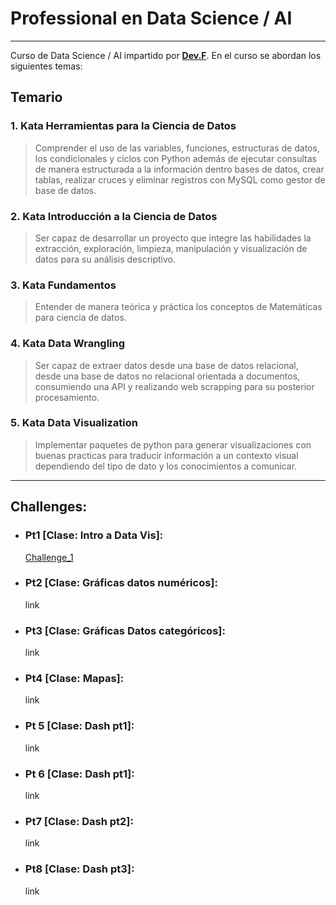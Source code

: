 # Professional en Data Science / AI
---   
Curso de Data Science / AI impartido por [**Dev.F**](https://devf.la/master/data/pu).
En el curso se abordan los siguientes temas:
## Temario
### 1. Kata Herramientas para la Ciencia de Datos

> Comprender el uso de las variables, funciones, estructuras de datos, los condicionales y ciclos con Python además de ejecutar consultas de manera estructurada a la información dentro bases de datos, crear tablas, realizar cruces y eliminar registros con MySQL como gestor de base de datos.

### 2. Kata Introducción a la Ciencia de Datos
> Ser capaz de desarrollar un proyecto que integre las habilidades la extracción, exploración, limpieza, manipulación y visualización de datos para su análisis descriptivo.

### 3. Kata Fundamentos
> Entender de manera teórica y práctica los conceptos de Matemáticas para ciencia de datos.

### 4. Kata Data Wrangling

> Ser capaz de extraer datos desde una base de datos relacional, desde una base de datos no relacional orientada a documentos, consumiendo una API y realizando web scrapping para su posterior procesamiento.

### 5. Kata Data Visualization

> Implementar paquetes de python para generar visualizaciones con buenas practicas para traducir información a un contexto visual dependiendo del tipo de dato y los conocimientos a comunicar.

---
## Challenges:
- ### Pt1 [Clase: Intro a Data Vis]:
  [Challenge_1](Challenge_1.ipynb)
- ### Pt2 [Clase: Gráficas datos numéricos]: 
  link
- ### Pt3 [Clase: Gráficas Datos categóricos]: 
  link
- ### Pt4 [Clase: Mapas]: 
  link
- ### Pt 5 [Clase: Dash pt1]:
  link
- ### Pt 6 [Clase: Dash pt1]:
  link
- ### Pt7 [Clase: Dash pt2]:
  link
- ### Pt8 [Clase: Dash pt3]:
  link